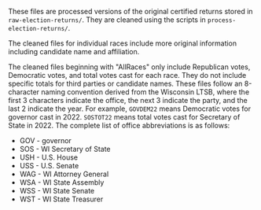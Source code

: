 These files are processed versions of the original certified returns stored in `raw-election-returns/`. They are cleaned using the scripts in `process-election-returns/`.

The cleaned files for individual races include more original information including candidate name and affiliation.

The cleaned files beginning with "AllRaces" only include Republican votes, Democratic votes, and total votes cast for each race. They do not include specific totals for third parties or candidate names. These files follow an 8-character naming convention derived from the Wisconsin LTSB, where the first 3 characters indicate the office, the next 3 indicate the party, and the last 2 indicate the year. For example, `GOVDEM22` means Democratic votes for governor cast in 2022. `SOSTOT22` means total votes cast for Secretary of State in 2022. The complete list of office abbreviations is as follows:

* GOV - governor
* SOS - WI Secretary of State
* USH - U.S. House
* USS - U.S. Senate
* WAG - WI Attorney General
* WSA - WI State Assembly
* WSS - WI State Senate
* WST - WI State Treasurer
